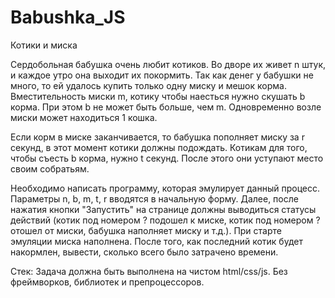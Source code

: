 # Babushka_JS
Котики и миска

Сердобольная бабушка очень любит котиков. Во дворе их живет n штук, и каждое утро она выходит их покормить. Так как денег у бабушки не много, то ей удалось купить только одну миску и мешок корма. Вместительность миски m, котику чтобы наесться нужно скушать b корма. При этом b не может быть больше, чем m. Одновременно возле миски может находиться 1 кошка.

Если корм в миске заканчивается, то бабушка пополняет миску за r секунд, в этот момент котики должны подождать. Котикам для того, чтобы съесть b корма, нужно t секунд. После этого они уступают место своим собратьям.

Необходимо написать программу, которая эмулирует данный процесс. Параметры n, b, m, t, r вводятся в начальную форму. Далее, после нажатия кнопки "Запустить" на странице должны выводиться статусы действий (котик под номером ? подошел к миске, котик под номером ? отошел от миски, бабушка наполняет миску и т.д.). При старте эмуляции миска наполнена. После того, как последний котик будет накормлен, вывести, сколько всего было затрачено времени.

Стек: Задача должна быть выполнена на чистом html/css/js. Без фреймворков, библиотек и препроцессоров.
